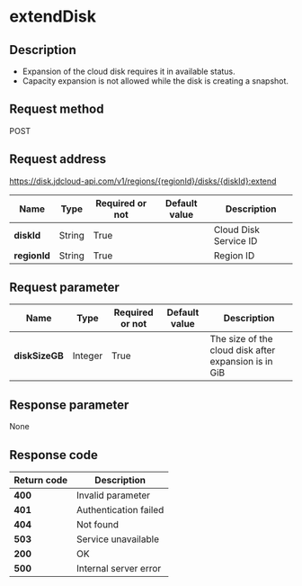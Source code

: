 # extendDisk


## Description
-   Expansion of the cloud disk requires it in available status.
-   Capacity expansion is not allowed while the disk is creating a snapshot.


## Request method
POST

## Request address
https://disk.jdcloud-api.com/v1/regions/{regionId}/disks/{diskId}:extend

|Name|Type|Required or not|Default value|Description|
|---|---|---|---|---|
|**diskId**|String|True| |Cloud Disk Service ID|
|**regionId**|String|True| |Region ID|

## Request parameter
|Name|Type|Required or not|Default value|Description|
|---|---|---|---|---|
|**diskSizeGB**|Integer|True| |The size of the cloud disk after expansion is in GiB|


## Response parameter
None



## Response code
|Return code|Description|
|---|---|
|**400**|Invalid parameter|
|**401**|Authentication failed|
|**404**|Not found|
|**503**|Service unavailable|
|**200**|OK|
|**500**|Internal server error|
